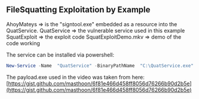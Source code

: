 ## FileSquatting Exploitation by Example

AhoyMateys => is the "signtool.exe" embedded as a resource into the QuatService.
QuatService => the vulnerable service used in this example
SquatExploit => the exploit code
SquatExploitDemo.mkv => demo of the code working

The service can be installed via powershell: 
```powershell
New-Service -Name  "QuatService" -BinaryPathName  "C:\QuatService.exe"
```

The payload.exe used in the video was taken from here: [https://gist.github.com/masthoon/6f81e466d458ff8056d76266b90d2b5e](https://gist.github.com/masthoon/6f81e466d458ff8056d76266b90d2b5e)
